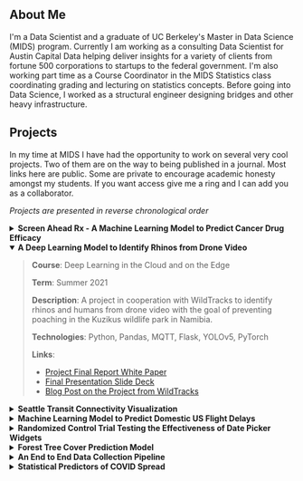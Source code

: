## About Me

I'm a Data Scientist and a graduate of UC Berkeley's Master in Data Science (MIDS) program. Currently I am working
as a consulting Data Scientist for Austin Capital Data helping deliver insights for a variety of clients from 
fortune 500 corporations to startups to the federal government. I'm also working part time as a Course Coordinator 
in the MIDS Statistics class coordinating grading and lecturing on statistics concepts.
Before going into Data Science, I worked as a structural engineer designing bridges and other heavy infrastructure.

## Projects

In my time at MIDS I have had the opportunity to work on several very cool projects. Two of them are 
on the way to being published in a journal. Most links here are public. Some are private to encourage
academic honesty amongst my students. If you want access give me a ring and I can add you as a collaborator.

_Projects are presented in reverse chronological order_


<details closed>
  <summary><b>Screen Ahead Rx - A Machine Learning Model to Predict Cancer Drug Efficacy</b></summary>

>**Course**: Capstone Project
> 
>**Term**: Summer 2021
>
>**Description**: A suite of machine learning models designed to predict a cancer drug's efficacy based
>on drug chemical structure and on mutations in the cancer's DNA. Winner of the prestigious Hal Varian
>award for best capstone project of the term.
>
>**Technologies**: Python, Pandas sklearn, tensorflow, Keras
> 
>**Links**:
>- [Project Website hosted on iSchool](https://www.ischool.berkeley.edu/projects/2021/screen-ahead-rx)
>- Zoom Recording of Final Presentation
>- [Final Presentation Slide Deck](https://docs.google.com/presentation/d/1iSmRNzGgXf-uUaatu_um-eMXvbxovjvRytBucgmaupg/edit?usp=sharing)
>- [Medium Article by the UC Berkeley iSchool](https://medium.com/berkeleyischool/project-uses-machine-learning-to-predict-cancer-drug-efficacy-4dadef1f8ac)

</details>
  
<details open>
  <summary><b>A Deep Learning Model to Identify Rhinos from Drone Video</b></summary>

>**Course**: Deep Learning in the Cloud and on the Edge
> 
>**Term**: Summer 2021
>
>**Description**: A project in cooperation with WildTracks to identify rhinos and humans from drone video with
>the goal of preventing poaching in the Kuzikus wildlife park in Namibia. 
>
>**Technologies**: Python, Pandas, MQTT, Flask, YOLOv5, PyTorch
> 
>**Links**:
>- [Project Final Report White Paper](./w251_Project.pdf) 
>- [Final Presentation Slide Deck](https://docs.google.com/spreadsheets/d/1QbOKtc-26bgDM_1j__oyO2pCDLuw4h7A2gqcthYPmN4/edit?skip_itp2_check=true#gid=0)
>- [Blog Post on the Project from WildTracks](https://wildtrack.org/blog/)

</details>
  
<details closed>
  <summary><b>Seattle Transit Connectivity Visualization</b></summary>

>**Course**: Data Visualization
> 
>**Term**: Spring 2021
>
>**Description**: An interactive data visualization exploring transit connectiveness in the greater 
>Seattle area. The idea is that this will be used by home buyers, renters and travelers making decisions
>about where to stay in the city.
>
>**Technologies**: Python, Altair, Pandas, Tableau
> 
>**Links**:
>- [Project Website hosted on iSchool](https://www.ischool.berkeley.edu/projects/2021/local-transit-explorer-tool)
>- [Tableau Public Visualization](https://public.tableau.com/app/profile/luis.bochner/viz/w209_final_Seattle_transit_16180777570820/AltViz) - [Alternative Link](https://public.tableau.com/views/w209_final_Seattle_transit_16180777570820/AltViz?:language=en-US&:display_count=n&:origin=viz_share_link)
>- [Final Presentation Slide Deck](https://docs.google.com/presentation/d/1S0KLkbkrNDZ1bJL_DpLp0C_WzFVYfQM4YNAXTMqxq2c/edit?usp=sharing)

</details>
  
<details closed>
  <summary><b>Machine Learning Model to Predict Domestic US Flight Delays</b></summary>

>**Course**: Machine Learning at Scale
> 
>**Term**: Spring 2021
>
>**Description**: A machine learning model which uses 5 years of US domestic flight data to predict
>whether a given flight will be delayed using information available an hour before departure.
>
>**Technologies**: Python, DataBricks, Parquet, HDFS, PySpark
> 
>**Links**:
>- [Final Project Notebook](./w261_Project_Notebook.ipynb)
>- [Final Presentation Slide Deck](https://docs.google.com/presentation/d/1ysKMTZ2oNc-V1mGM7UaNlF-tOwEizasFbi2A5zdwqDE/edit?usp=sharing)

</details>
  
<details closed>
  <summary><b>Randomized Control Trial Testing the Effectiveness of Date Picker Widgets</b></summary>

>**Course**: Experiments and Causality
>
>**Term**: Fall 2020
>
>**Description**: A randomized control trial conducted on Amazon Mturk which tested whether "date picker widgets"
>are faster than actually just manually entering a date. 
>
>**Technologies**: R statistical software, Amazon MTurk
>
>**Links**: 
>- [Final Report](./w241_Project.pdf)
>- [Final Presentation Slide Deck](https://docs.google.com/presentation/d/1ezuI5FFPCP6neLg1NRUvQ4TylhuIQDgZHfOz3mX6-98/edit#)
>- [Experiment Pre-Analysis Plan](https://docs.google.com/document/d/1_tDuQ2_L5pPtFi0em-3a_iWRQRrDG4SoeYz36oh_RxQ/edit#)

</details>
  
<details closed>
  <summary><b>Forest Tree Cover Prediction Model</b></summary>

>**Course**: Introduction to Machine Learning _w207_
>
>**Term**: Fall 2020
>
>**Description**: A final project forked from a kaggle competition where we attempt to predict the species 
>of tree that exists on a given piece of land in the Roosevelt National forest based on topographical factors.
>
>**Technologies**: Python, Jupyter, sklearn, docker, Google Cloud Platform
>
>**Links**:
>- [Github Repository](https://github.com/blulightspecial/mids207-final)
>- [Final Presentation Slide Deck](https://docs.google.com/presentation/d/1dMx_PfZBMRnDXwnIyE50zNRD70N-VKzRA0ZsEW-s_Po/edit?usp=sharing)


</details>
  
<details closed>
  <summary><b>An End to End Data Collection Pipeline</b></summary>

>**Course**: Introduction to Data Engineering _w205_
>
>**Term**: Summer 2020
>
>**Descritption**: A flask web app that takes in web requests and puts them out on a Kafka web queue. 
>Can be scaled to very high velocity high volume workloads. 
>
>**Technologies**: Python, Jupyter, Docker, Pandas, Kafka, Flask, Google Cloud Platform, Spark
>
>**Links**: 
>- [Final Report](./w205_Project.pdf) _Rough version, final was lost._ 

  
</details>
  
<details closed>
  <summary><b>Statistical Predictors of COVID Spread</b></summary>

>**Course**: Statistics _w203_
>
>**Term**: Summer 2020
>
>**Description**: Using data available In Summer of 2020, we created a linear model that showed a negative
>linear relationship between amount of unemployment benefits and the rate of COVID infection in a state.
>
>**Technologies**: R statistical software
>
>**Links**: 
>- [Final Report](./w203_Project.pdf)
>- [In Class Summary Presentation](https://docs.google.com/presentation/d/1xJpYPKkazOr8IM1xMFv4CBWi3FAJ-3bqTr4Sf8Qi3SA/edit?usp=sharing)

</details>

<!--
**blulightspecial/blulightspecial** is a ✨ _special_ ✨ repository because its `README.md` (this file) appears on your GitHub profile.

Here are some ideas to get you started:

- 🔭 I’m currently working on ...
- 🌱 I’m currently learning ...
- 👯 I’m looking to collaborate on ...
- 🤔 I’m looking for help with ...
- 💬 Ask me about ...
- 📫 How to reach me: ...
- 😄 Pronouns: ...
- ⚡ Fun fact: ...
-->
